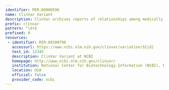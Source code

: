 ```yaml
---
identifier: MIR:00000596
name: ClinVar Variant
description: ClinVar archives reports of relationships among medically important variants and phenotypes. It records human variation, interpretations of the relationship specific variations to human health, and supporting evidence for each interpretation. Each ClinVar record (RCV identifier) represents an aggregated view of interpretations of the same variation and condition from one or more submitters. Submissions for individual variation/phenotype combinations (SCV identifier) are also collected and made available separately. This collection references the Variant identifier.
prefix: clinvar
pattern: ^\d+$
prefixed: 0
resources:
 - identifier: MIR:00100796
   accessurl: https://www.ncbi.nlm.nih.gov/clinvar/variation/${id}
   test_id: 12345
   description: ClinVar Variant at NCBI
   homepage: http://www.ncbi.nlm.nih.gov/clinvar/
   institution: National Center for Biotechnology Information (NCBI), NIH, Maryland
   location: USA
   official: false
   provider_code: ncbi
---
```

